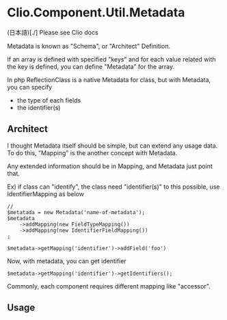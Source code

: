Clio.Component.Util.Metadata
========

(日本語)[./]
Please see Clio docs

Metadata is known as "Schema", or "Architect" Definition.

If an array is defined with specified "keys" and for each value related with the key is defined, 
you can define "Metadata" for the array.

In php ReflectionClass is a native Metadata for class, but with Metadata, you can specify 
 - the type of each fields
 - the identifier(s)


Architect
----------

I thought Metadata itself should be simple, but can extend any usage data.
To do this, "Mapping" is the another concept with Metadata.

Any extended information should be in Mapping, and Metadata just point that. 


Ex)
  if class can "identify", the class need "identifier(s)"
  to this possible, use IdentifierMapping as below

    //
	$metatada = new Metadata('name-of-metadata');
	$metadata
		->addMapping(new FieldTypeMapping())
		->addMapping(new IdentifierFieldMapping())
	;

	$metadata->getMapping('identifier')->addField('foo')

  Now, with metadata, you can get identifier

    $metadata->getMapping('identifier')->getIdentifiers();
	
Commonly, each component requires different mapping like "accessor".


Usage
------------

